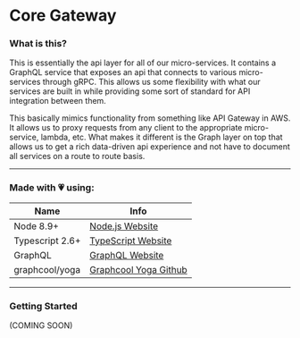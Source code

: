 # Core Gateway

### What is this?

This is essentially the api layer for all of our micro-services. It contains a GraphQL service that
exposes an api that connects to various micro-services through gRPC. This allows us some flexibility
with what our services are built in while providing some sort of standard for API integration between
them.

This basically mimics functionality from something like API Gateway in AWS. It allows us to proxy
requests from any client to the appropriate micro-service, lambda, etc. What makes it different is the
Graph layer on top that allows us to get a rich data-driven api experience and not have to document all services
on a route to route basis.

---

### Made with :heartpulse: using:

| Name             | Info                                                                |
| ---------------- | ------------------------------------------------------------------- |
| Node 8.9+        | [Node.js Website](https://nodejs.org)                               |
| Typescript 2.6+  | [TypeScript Website](https://www.typescriptlang.org/)               |
| GraphQL          | [GraphQL Website](http://graphql.org/)                              |
| graphcool/yoga   | [Graphcool Yoga Github](https://github.com/graphcool/graphql-yoga)  |

---

### Getting Started

(COMING SOON)

